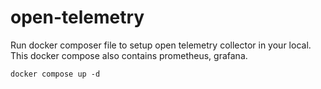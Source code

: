 # open-telemetry

Run docker composer file to setup open telemetry collector in your local. This docker compose also contains prometheus, grafana.

```
docker compose up -d
```
